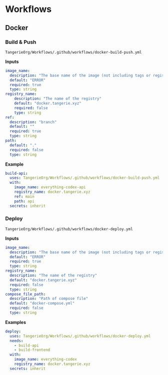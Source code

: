 # Workflows

## Docker

### Build & Push
`TangerieOrg/Workflows/.github/workflows/docker-build-push.yml`

**Inputs**
```yml
image_name:
  description: "The base name of the image (not including tags or registry)"
  default: "ERROR"
  required: true
  type: string
registry_name:
    description: "The name of the registry"
    default: "docker.tangerie.xyz"
    required: false
    type: string
ref:
  description: "branch"
  default: ""
  required: true
  type: string
path:
  default: "."
  required: false
  type: string
```

**Example**
```yml
build-api:
  uses: TangerieOrg/Workflows/.github/workflows/docker-build-push.yml
  with:
    image_name: everything-codex-api
    registry_name: docker.tangerie.xyz
    ref: main
    path: api
  secrets: inherit
```

### Deploy
`TangerieOrg/Workflows/.github/workflows/docker-deploy.yml`

**Inputs**
```yml
image_name:
  description: "The base name of the image (not including tags or registry)"
  default: "ERROR"
  required: true
  type: string
registry_name:
  description: "The name of the registry"
  default: "docker.tangerie.xyz"
  required: false
  type: string
compose_file_path:
  description: "Path of compose file"
  default: "docker-compose.yml"
  required: false
  type: string
```

**Examples**
```yml
deploy:
  uses: TangerieOrg/Workflows/.github/workflows/docker-deploy.yml
  needs: 
    - build-api
    - build-frontend
  with:
    image_name: everything-codex
    registry_name: docker.tangerie.xyz
  secrets: inherit
```